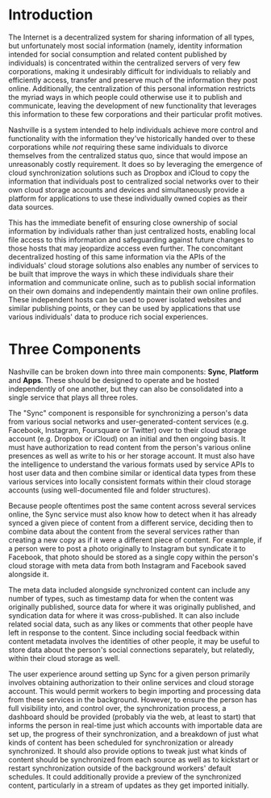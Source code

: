 # Introduction

The Internet is a decentralized system for sharing information of all
types, but unfortunately most social information (namely, identity
information intended for social consumption and related content
published by individuals) is concentrated within the centralized servers
of very few corporations, making it undesirably difficult for
individuals to reliably and efficiently access, transfer and preserve
much of the information they post online. Additionally, the
centralization of this personal information restricts the myriad ways in
which people could otherwise use it to publish and communicate, leaving
the development of new functionality that leverages this information to
these few corporations and their particular profit motives.

Nashville is a system intended to help individuals achieve more control
and functionality with the information they've historically handed over
to these corporations while *not* requiring these same individuals to
divorce themselves from the centralized status quo, since that would
impose an unreasonably costly requirement. It does so by leveraging the
emergence of cloud synchronization solutions such as Dropbox and iCloud
to copy the information that individuals post to centralized social
networks over to their own cloud storage accounts and devices and
simultaneously provide a platform for applications to use these
individually owned copies as their data sources.

This has the immediate benefit of ensuring close ownership of social
information by individuals rather than just centralized hosts, enabling
local file access to this information and safeguarding against future
changes to those hosts that may jeopardize access even further. The
concomitant decentralized hosting of this same information via the APIs
of the individuals' cloud storage solutions also enables any number of
services to be built that improve the ways in which these individuals
share their information and communicate online, such as to publish
social information on their own domains and independently maintain their
own online profiles. These independent hosts can be used to power
isolated websites and similar publishing points, or they can be used by
applications that use various individuals' data to produce rich social
experiences.

# Three Components

Nashville can be broken down into three main components: **Sync**,
**Platform** and **Apps**. These should be designed to operate and be
hosted independently of one another, but they can also be consolidated
into a single service that plays all three roles.

The "Sync" component is responsible for synchronizing a person's data
from various social networks and user-generated-content services (e.g.
Facebook, Instagram, Foursquare or Twitter) over to their cloud storage
account (e.g. Dropbox or iCloud) on an initial and then ongoing basis.
It must have authorization to read content from the person's various
online presences as well as write to his or her storage account. It must
also have the intelligence to understand the various formats used by
service APIs to host user data and then combine similar or identical
data types from these various services into locally consistent formats
within their cloud storage accounts (using well-documented file and
folder structures).

Because people oftentimes post the same content across several services
online, the Sync service must also know how to detect when it has
already synced a given piece of content from a different service,
deciding then to combine data about the content from the several
services rather than creating a new copy as if it were a different piece
of content. For example, if a person were to post a photo originally to
Instagram but syndicate it to Facebook, that photo should be stored as a
single copy within the person's cloud storage with meta data from both
Instagram and Facebook saved alongside it.

The meta data included alongside synchronized content can include any
number of types, such as timestamp data for when the content was
originally published, source data for where it was originally published,
and syndication data for where it was cross-published. It can also
include related social data, such as any likes or comments that other
people have left in response to the content. Since including social
feedback within content metadata involves the identities of other
people, it may be useful to store data about the person's social
connections separately, but relatedly, within their cloud storage as
well.

The user experience around setting up Sync for a given person primarily
involves obtaining authorization to their online services and cloud
storage account. This would permit workers to begin importing and
processing data from these services in the background. However, to
ensure the person has full visibility into, and control over, the
synchronization process, a dashboard should be provided (probably via
the web, at least to start) that informs the person in real-time just
which accounts with importable data are set up, the progress of their
synchronization, and a breakdown of just what kinds of content has been
scheduled for synchronization or already synchronized. It should also
provide options to tweak just what kinds of content should be
synchronized from each source as well as to kickstart or restart
synchronization outside of the background workers' default schedules. It
could additionally provide a preview of the synchronized content,
particularly in a stream of updates as they get imported initially.


